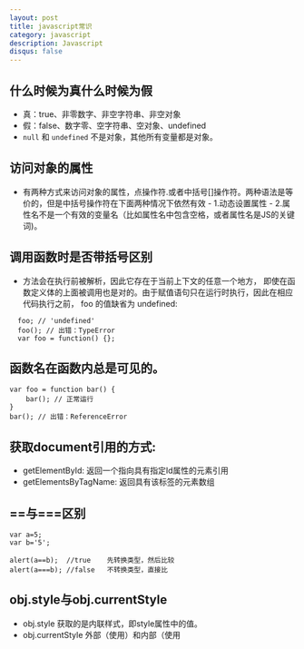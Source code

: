 ```yaml
---
layout: post
title: javascript常识
category: javascript
description: Javascript
disqus: false
---
```


## 什么时候为真什么时候为假
* 真：true、非零数字、非空字符串、非空对象
* 假：false、数字零、空字符串、空对象、undefined
* `null` 和 `undefined` 不是对象，其他所有变量都是对象。

## 访问对象的属性
* 有两种方式来访问对象的属性，点操作符.或者中括号[]操作符。两种语法是等价的，但是中括号操作符在下面两种情况下依然有效 - 1.动态设置属性 - 2.属性名不是一个有效的变量名（比如属性名中包含空格，或者属性名是JS的关键词)。

## 调用函数时是否带括号区别
* 方法会在执行前被解析，因此它存在于当前上下文的任意一个地方， 即使在函数定义体的上面被调用也是对的。由于赋值语句只在运行时执行，因此在相应代码执行之前， foo 的值缺省为 undefined:    

```
  foo; // 'undefined'
  foo(); // 出错：TypeError
  var foo = function() {};

```

## 函数名在函数内总是可见的。

```
var foo = function bar() {
    bar(); // 正常运行
}
bar(); // 出错：ReferenceError

```

## 获取document引用的方式:
* getElementById: 返回一个指向具有指定Id属性的元素引用
* getElementsByTagName: 返回具有该标签的元素数组

## ==与===区别

```
var a=5;
var b='5';

alert(a==b);  //true    先转换类型，然后比较
alert(a===b); //false   不转换类型，直接比
```

## obj.style与obj.currentStyle
* obj.style 获取的是内联样式，即style属性中的值。
* obj.currentStyle 外部（使用<link>）和内部（使用<style>）样式表中的样式。
注意：只有 IE 和 Opera 支持使用 currentStyle 获取 HTMLElement 的计算后的样式，其他浏览器中不支持。
标准浏览器中使用getComputedStyle，IE9也支持getComputedStyle。

## 定时器操作
* 开启定时器:
    setInterval   间隔型
    setTimeout    延时型
* 停止定时器:
    clearInterval
    clearTimeout


## scrollWidth,clientWidth与offsetWidth的区别:
* 内容区别:
scrollWidth 是对象的实际内容的宽，不包边线宽度，会随对象中内容的多少改变（内容多了可能会改变对象的实际宽度）。
clientWidth 是对象可见的宽度，不包滚动条等边线，会随窗口的显示大小改变。
offsetWidth 是对象的可见宽度，包滚动条等边线，会随窗口的显示大小改变。
* 用法区别:
offsetwidth:是元素相对父元素的偏移宽度。等于border+padding+width
clientwidth：是元素的可见宽度。等于padding+width
scrollwidth:是元素的宽度且包括滚动部分。


## DOM操作
* 创建DOM元素
  createElement(标签名) 创建一个节点
  appendChild(节点) 追加一个节点
  例子:为ul插入li
* 插入元素
  insertBefore(节点, 原有节点) 在已有元素前插入
  例子:倒序插入li
* 删除DOM元素
  removeChild(节点) 删除一个节点 例子:删除li


## JS的scrollLeft,clientWidth,offsetWidth等
* [JS的scrollLeft,clientWidth,offsetWidth等详解](http://www.wotui.net/wotui/news/show.asp?id=2332&pid=125)

## 函数定义方式function a(){}和a=function(){}区别
一般情况下两者的调用结果是一样的，一般会采用第一种写法避免代码污染，当需要保留原function使用第二种，第一种经过了优化。

* 第一种方式

```
function a(){
  alert('old');
}

var b = a;

function a(){
  b();
  alert('new');
}

a();  // 浏览器会出现内存溢出情况
```

* 第二种方式

```
function a(){
  alert('old');
}

var b = a;

var a = function(){
  b();
  alert('new');
}

a();  // 顺序打出'old','new'
```


## 关于Ajax
* 创建Ajax对象
  ActiveXObject("Microsoft.XMLHTTP") XMLHttpRequest()
* 连接服务器
  open(方法, 文件名, 异步传输) 同步和异步
* 发送请求
  send()
* 请求状态监控
  onreadystatechange事件
  readyState属性:请求状态
  0 (未初始化)还没有调用open()方法
  1 (载入)已调用send()方法,正在发送请求
  2 (载入完成)send()方法完成,已收到全部响应内容 3 (解析)正在解析响应内容
  4 (完成)响应内容解析完成,可以在客户端调用了
  status属性:请求结果 responseText


## 获取Class属性的方法:
* 标准浏览器已经开始支持getElementsByClassName()了，但IE9以下的浏览器还是不支持此属性，为了更好的在所有的浏览器里面通过className进行过滤筛选元素，可以通过以下getByClass()函数进行获取了。

```
function getByClass(oParent, sClass)
{
	// 找到网页中所有的class并存入数组
	var aEle = oParent.getElementsByTagName('*');
	var aResult = [];

	for (var i = 0; i < aEle.length; i++) {
		if (aEle[i].className == sClass)
		{
			aResult.push(aEle[i]);
		}
	}

	return aResult;
}
```


## 判断浏览器用来解决浏览器兼容问题:

```
    var userAgent = navigator.userAgent.toLowerCase();
    var browser = {
        version: (userAgent.match(/(?:firefox|opera|safari|chrome|msie)[\/: ]([\d.]+)/))[1],
        safari: /version.+safari/.test(userAgent),
        chrome: /chrome/.test(userAgent),
        firefox: /firefox/.test(userAgent),
        ie: /msie/.test(userAgent),
        opera: /opera/.test(userAgent)
    }
    if ( browser.ie && browser.version < 9 ) {
        alert("对不起，不兼容您的浏览器");
        window.location = "http://www.google.com/chrome";
    }
```

## setInterval函数第一个参数

```
setInterval('a()', 300)     //表示可执行函数，使用全局变量
setInterval(a(), 300)       //不要使用
setInterval(a, 300)         //使用这个
```

## 取消冒泡(设置对象的cancelBubble属性为true)

`oEvent.cancelBubble = true;`

## 兼容性问题
* 使用事件时

```
function (ev)
{
  var oEvent=ev||event;
  ...
}
```

* 获取坐标

`document.documentElement.scrollTop||document.body.scrollTop;`

